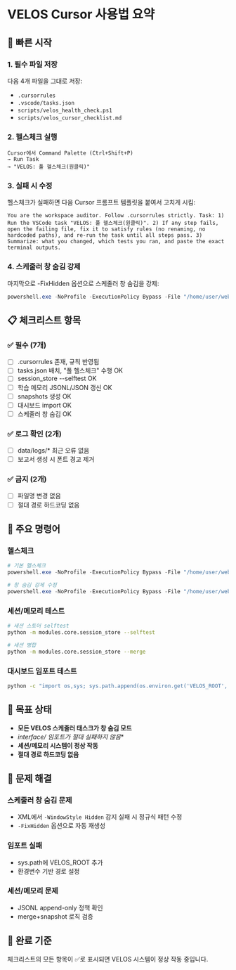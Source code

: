 # VELOS Cursor 사용법 요약

## 🚀 빠른 시작

### 1. 필수 파일 저장
다음 4개 파일을 그대로 저장:
- `.cursorrules`
- `.vscode/tasks.json`
- `scripts/velos_health_check.ps1`
- `scripts/velos_cursor_checklist.md`

### 2. 헬스체크 실행
```
Cursor에서 Command Palette (Ctrl+Shift+P)
→ Run Task
→ "VELOS: 풀 헬스체크(원클릭)"
```

### 3. 실패 시 수정
헬스체크가 실패하면 다음 Cursor 프롬프트 템플릿을 붙여서 고치게 시킴:

```
You are the workspace auditor. Follow .cursorrules strictly. Task: 1) Run the VSCode task "VELOS: 풀 헬스체크(원클릭)". 2) If any step fails, open the failing file, fix it to satisfy rules (no renaming, no hardcoded paths), and re-run the task until all steps pass. 3) Summarize: what you changed, which tests you ran, and paste the exact terminal outputs.
```

### 4. 스케줄러 창 숨김 강제
마지막으로 -FixHidden 옵션으로 스케줄러 창 숨김을 강제:
```powershell
powershell.exe -NoProfile -ExecutionPolicy Bypass -File "/home/user/webapp\scripts\velos_health_check.ps1" -FixHidden
```

## 📋 체크리스트 항목

### ✅ 필수 (7개)
- [ ] .cursorrules 존재, 규칙 반영됨
- [ ] tasks.json 배치, "풀 헬스체크" 수행 OK
- [ ] session_store --selftest OK
- [ ] 학습 메모리 JSONL/JSON 갱신 OK
- [ ] snapshots 생성 OK
- [ ] 대시보드 import OK
- [ ] 스케줄러 창 숨김 OK

### ✅ 로그 확인 (2개)
- [ ] data/logs/* 최근 오류 없음
- [ ] 보고서 생성 시 폰트 경고 제거

### ✅ 금지 (2개)
- [ ] 파일명 변경 없음
- [ ] 절대 경로 하드코딩 없음

## 🔧 주요 명령어

### 헬스체크
```powershell
# 기본 헬스체크
powershell.exe -NoProfile -ExecutionPolicy Bypass -File "/home/user/webapp\scripts\velos_health_check.ps1"

# 창 숨김 강제 수정
powershell.exe -NoProfile -ExecutionPolicy Bypass -File "/home/user/webapp\scripts\velos_health_check.ps1" -FixHidden
```

### 세션/메모리 테스트
```bash
# 세션 스토어 selftest
python -m modules.core.session_store --selftest

# 세션 병합
python -m modules.core.session_store --merge
```

### 대시보드 임포트 테스트
```bash
python -c "import os,sys; sys.path.append(os.environ.get('VELOS_ROOT', '/home/user/webapp')); import interface.velos_dashboard; print('[OK] import 성공')"
```

## 🎯 목표 상태

- **모든 VELOS 스케줄러 태스크가 창 숨김 모드**
- **interface/* 임포트가 절대 실패하지 않음**
- **세션/메모리 시스템이 정상 작동**
- **절대 경로 하드코딩 없음**

## 📝 문제 해결

### 스케줄러 창 숨김 문제
- XML에서 `-WindowStyle Hidden` 감지 실패 시 정규식 패턴 수정
- `-FixHidden` 옵션으로 자동 재생성

### 임포트 실패
- sys.path에 VELOS_ROOT 추가
- 환경변수 기반 경로 설정

### 세션/메모리 문제
- JSONL append-only 정책 확인
- merge+snapshot 로직 검증

## 🏁 완료 기준

체크리스트의 모든 항목이 ✅로 표시되면 VELOS 시스템이 정상 작동 중입니다.

